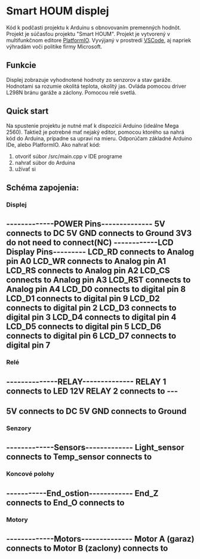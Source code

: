 # Smart HOUM displej


Kód k podčasti projektu k Arduinu s obnovovaním premenných hodnôt. Projekt je súčasťou projektu "Smart HOUM".
Projekt je vytvorený v multifunkčnom editore [PlatformIO](https://platformio.org). Vyvýjaný v prostredí [VSCode](https://visualstudio.com), aj napriek výhradám voči politike firmy Microsoft.

## Funkcie
Displej zobrazuje vyhodnotené hodnoty zo senzorov a stav garáže. Hodnotami sa rozumie okolitá teplota, okolitý jas.
Ovláda pomocou driver L298N bránu garáže a záclony. Pomocou relé svetlá.

## Quick start

Na spustenie projektu je nutné mať k dispozícii Arduino (ideálne Mega 2560). Taktiež je potrebné mať nejaký editor, pomocou ktorého sa nahrá kód do Arduina, prípadne sa upraví na mieru. Odporúčam základné Arduino IDe, alebo PlatformIO.
Ako nahrať kód:
1. otvoriť súbor /src/main.cpp v IDE programe
2. nahrať súbor do Arduina
3. užívať si

## Schéma zapojenia:

### Displej

 -------------POWER Pins--------------
   5V  connects to DC 5V
   GND connects to Ground
   3V3 do not need to connect(NC)
 ------------LCD Display Pins---------
   LCD_RD   connects to Analog pin A0
   LCD_WR   connects to Analog pin A1
   LCD_RS   connects to Analog pin A2
   LCD_CS   connects to Analog pin A3
   LCD_RST  connects to Analog pin A4
   LCD_D0   connects to digital pin 8
   LCD_D1   connects to digital pin 9
   LCD_D2   connects to digital pin 2
   LCD_D3   connects to digital pin 3
   LCD_D4   connects to digital pin 4
   LCD_D5   connects to digital pin 5
   LCD_D6   connects to digital pin 6
   LCD_D7   connects to digital pin 7
 -------------------------------------

### Relé
--------------RELAY--------------
   RELAY 1 connects to LED 12V
   RELAY 2 connects to ---
---------------------------------
   5V  connects to DC 5V
   GND connects to Ground
---------------------------------


### Senzory
-------------Sensors-------------
   Light_sensor connects to
   Temp_sensor connects to
---------------------------------


### Koncové polohy
-----------End_ostion------------
 End_Z connects to
 End_O connects to
---------------------------------


### Motory
-------------Motors--------------
   Motor A (garaz) connects to
   Motor B (zaclony) connects to
---------------------------------